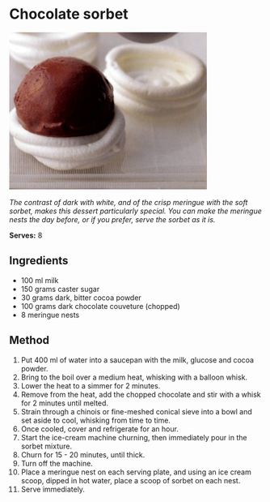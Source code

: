# Chocolate sorbet

![Name](resources/chocolate-sorbet.jpg)

*The contrast of dark with white, and of the crisp meringue with the soft sorbet, makes this dessert particularly special. You can make the meringue nests the day before, or if you prefer, serve the sorbet as it is.*

**Serves:** 8

## Ingredients
- 100 ml milk
- 150 grams caster sugar
- 30 grams dark, bitter cocoa powder
- 100 grams dark chocolate couveture (chopped)
- 8 meringue nests

## Method
1. Put 400 ml of water into a saucepan with the milk, glucose and cocoa powder.
1. Bring to the boil over a medium heat, whisking with a balloon whisk.
1. Lower the heat to a simmer for 2 minutes.
1. Remove from the heat, add the chopped chocolate and stir with a whisk for 2 minutes until melted.
1. Strain through a chinois or fine-meshed conical sieve into a bowl and set aside to cool, whisking from time to time.
1. Once cooled, cover and refrigerate for an hour.
1. Start the ice-cream machine churning, then immediately pour in the sorbet mixture.
1. Churn for 15 - 20 minutes, until thick.
1. Turn off the machine.
1. Place a meringue nest on each serving plate, and using an ice cream scoop, dipped in hot water, place a scoop of sorbet on each nest.
1. Serve immediately.